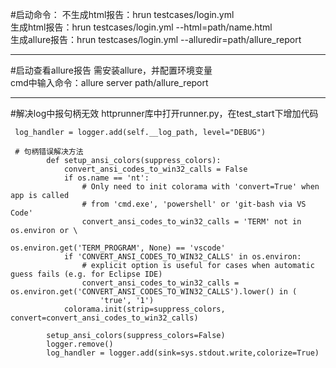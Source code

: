 #启动命令：
不生成html报告：hrun testcases/login.yml  
生成html报告：hrun testcases/login.yml --html=path/name.html  
生成allure报告：hrun testcases/login.yml --alluredir=path/allure_report  
***
#启动查看allure报告
需安装allure，并配置环境变量  
cmd中输入命令：allure server path/allure_report
***
#解决log中报句柄无效
httprunner库中打开runner.py，在test_start下增加代码  
```
 log_handler = logger.add(self.__log_path, level="DEBUG")
 
 # 句柄错误解决方法
        def setup_ansi_colors(suppress_colors):
            convert_ansi_codes_to_win32_calls = False
            if os.name == 'nt':
                # Only need to init colorama with 'convert=True' when app is called
                # from 'cmd.exe', 'powershell' or 'git-bash via VS Code'
                convert_ansi_codes_to_win32_calls = 'TERM' not in os.environ or \
                                                    os.environ.get('TERM_PROGRAM', None) == 'vscode'
            if 'CONVERT_ANSI_CODES_TO_WIN32_CALLS' in os.environ:
                # explicit option is useful for cases when automatic guess fails (e.g. for Eclipse IDE)
                convert_ansi_codes_to_win32_calls = os.environ.get('CONVERT_ANSI_CODES_TO_WIN32_CALLS').lower() in (
                    'true', '1')
            colorama.init(strip=suppress_colors, convert=convert_ansi_codes_to_win32_calls)
            
        setup_ansi_colors(suppress_colors=False)
        logger.remove()
        log_handler = logger.add(sink=sys.stdout.write,colorize=True)
